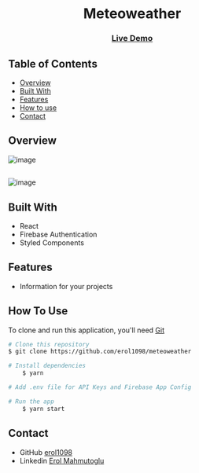 <!-- Please update value in the {}  -->

<h1 align="center">Meteoweather</h1>

<div align="center">
  <h3>
    <a href="https://meteoweather.vercel.app/">
      Live Demo
    </a>
 
  </h3>
</div>

<!-- TABLE OF CONTENTS -->

## Table of Contents

- [Overview](#overview)
- [Built With](#built-with)
- [Features](#features)
- [How to use](#how-to-use)
- [Contact](#contact)

<!-- OVERVIEW -->

## Overview

![image](https://user-images.githubusercontent.com/99766307/189446015-2733d508-209c-4485-9980-6b391c43876f.png)
##
![image](https://user-images.githubusercontent.com/99766307/189446094-3bce2b8a-b9e2-4d6c-b698-9922977137f8.png)


## Built With

<!-- This section should list any major frameworks that you built your project using. Here are a few examples.-->

- React
- Firebase Authentication
- Styled Components

## Features

- Information for your projects

## How To Use

<!-- This is an example, please update according to your application -->

To clone and run this application, you'll need [Git](https://git-scm.com)

```bash
# Clone this repository
$ git clone https://github.com/erol1098/meteoweather

# Install dependencies
    $ yarn

# Add .env file for API Keys and Firebase App Config

# Run the app
    $ yarn start
```

## Contact

- GitHub [erol1098](https://github.com/erol1098)
- Linkedin [Erol Mahmutoglu](https://www.linkedin.com/in/erol-mahmutoglu/)
